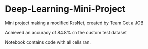 # Deep-Learning-Mini-Project
Mini project making a modified ResNet, created by Team Get a JOB

Achieved an accuracy of 84.8% on the custom test dataset

Notebook contains code with all cells ran.
